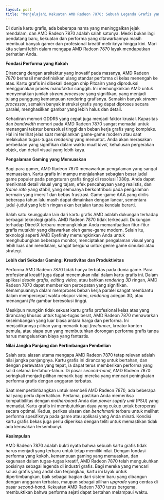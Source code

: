 ```yaml
---
layout: post
title: "Menjelajahi Kekuatan AMD Radeon 7870: Sebuah Legenda Grafis yang Tetap Relevan"
---
```


Di dunia kartu grafis, ada beberapa nama yang meninggalkan jejak mendalam, dan AMD Radeon 7870 adalah salah satunya. Meski bukan lagi pendatang baru, kekuatan dan performa yang ditawarkannya masih membuat banyak gamer dan profesional kreatif meliriknya hingga kini. Mari kita selami lebih dalam mengapa AMD Radeon 7870 layak mendapatkan perhatian Anda.

**Fondasi Performa yang Kokoh**

Dirancang dengan arsitektur yang inovatif pada masanya, AMD Radeon 7870 berhasil mendefinisikan ulang standar performa di kelas menengah ke atas. Kartu grafis ini dibekali dengan chip Pitcairn yang diproduksi menggunakan proses manufaktur canggih. Ini memungkinkan AMD untuk menyematkan jumlah *stream processor* yang signifikan, yang menjadi tulang punggung kemampuan rendering grafisnya. Semakin banyak *stream processor*, semakin banyak instruksi grafis yang dapat diproses secara paralel, menghasilkan gambar yang lebih halus dan detail.

Kehadiran memori GDDR5 yang cepat juga menjadi faktor krusial. Kapasitas dan *bandwidth* memori pada AMD Radeon 7870 sangat memadai untuk menangani tekstur beresolusi tinggi dan beban kerja grafis yang kompleks. Hal ini terlihat jelas saat menjalankan game-game modern atau saat melakukan tugas-tugas *rendering* yang menuntut. Anda akan merasakan perbedaan yang signifikan dalam waktu muat *level*, kehalusan pergerakan objek, dan detail visual yang lebih kaya.

**Pengalaman Gaming yang Memuaskan**

Bagi para gamer, AMD Radeon 7870 menawarkan pengalaman yang sangat memuaskan. Kartu grafis ini mampu menjalankan sebagian besar judul game populer pada pengaturan grafis tinggi di resolusi 1080p. Anda dapat menikmati detail visual yang tajam, efek pencahayaan yang realistis, dan *frame rate* yang stabil, yang semuanya berkontribusi pada pengalaman bermain yang imersif dan bebas frustrasi. Game-game AAA yang dirilis beberapa tahun lalu masih dapat dimainkan dengan lancar, sementara judul-judul yang lebih ringan akan berjalan tanpa kendala berarti.

Salah satu keunggulan lain dari kartu grafis AMD adalah dukungan terhadap berbagai teknologi grafis. AMD Radeon 7870 tidak terkecuali. Dukungan terhadap DirectX terbaru memungkinkan Anda memanfaatkan fitur-fitur grafis mutakhir yang ditawarkan oleh game-game modern. Selain itu, teknologi seperti AMD Eyefinity memungkinkan Anda untuk menghubungkan beberapa monitor, menciptakan pengalaman visual yang lebih luas dan mendalam, sangat berguna untuk genre game simulasi atau strategi.

**Lebih dari Sekadar Gaming: Kreativitas dan Produktivitas**

Performa AMD Radeon 7870 tidak hanya terbatas pada dunia game. Para profesional kreatif juga dapat menemukan nilai dalam kartu grafis ini. Dalam aplikasi *desain grafis*, *editing video*, atau bahkan *rendering 3D* ringan, AMD Radeon 7870 dapat memberikan percepatan yang signifikan. Kemampuannya dalam memproses beban kerja paralel sangat membantu dalam mempercepat waktu ekspor video, *rendering* adegan 3D, atau menangani *file* gambar beresolusi tinggi.

Meskipun mungkin tidak sekuat kartu grafis profesional kelas atas yang dirancang khusus untuk tugas-tugas berat, AMD Radeon 7870 menawarkan keseimbangan yang luar biasa antara harga dan performa. Ini menjadikannya pilihan yang menarik bagi *freelancer*, kreator konten pemula, atau siapa pun yang membutuhkan dorongan performa grafis tanpa harus mengeluarkan biaya yang fantastis.

**Nilai Jangka Panjang dan Pertimbangan Pembelian**

Salah satu alasan utama mengapa AMD Radeon 7870 tetap relevan adalah nilai jangka panjangnya. Kartu grafis ini dirancang untuk bertahan, dan dengan perawatan yang tepat, ia dapat terus memberikan performa yang solid selama bertahun-tahun. Di pasar *second-hand*, AMD Radeon 7870 seringkali menjadi pilihan menarik bagi mereka yang mencari peningkatan performa grafis dengan anggaran terbatas.

Saat mempertimbangkan untuk membeli AMD Radeon 7870, ada beberapa hal yang perlu diperhatikan. Pertama, pastikan Anda memeriksa kompatibilitas dengan *motherboard* Anda dan *power supply unit* (PSU) yang memadai. Kartu grafis ini membutuhkan daya yang cukup untuk beroperasi secara optimal. Kedua, periksa ulasan dan *benchmark* terbaru untuk melihat performa spesifiknya pada game atau aplikasi yang Anda minati. Kondisi kartu grafis bekas juga perlu diperiksa dengan teliti untuk memastikan tidak ada kerusakan tersembunyi.

**Kesimpulan**

AMD Radeon 7870 adalah bukti nyata bahwa sebuah kartu grafis tidak harus menjadi yang terbaru untuk tetap memiliki nilai. Dengan fondasi performa yang kokoh, kemampuan gaming yang memuaskan, dan kegunaan dalam tugas-tugas kreatif, AMD Radeon 7870 telah mengukuhkan posisinya sebagai legenda di industri grafis. Bagi mereka yang mencari solusi grafis yang andal dan terjangkau, kartu ini layak untuk dipertimbangkan, baik sebagai bagian dari sistem baru yang dibangun dengan anggaran terbatas, maupun sebagai pilihan *upgrade* yang cerdas di pasar *second-hand*. Kekuatan AMD Radeon 7870 terus bergema, membuktikan bahwa performa sejati dapat bertahan melampaui waktu.
